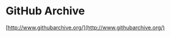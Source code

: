 <!--
id: 19243872463
link: http://tumblr.atmos.org/post/19243872463/github-archive
slug: github-archive
date: Tue Mar 13 2012 11:41:12 GMT-0700 (PDT)
publish: 2012-03-013
tags: 
title: GitHub Archive
-->


GitHub Archive
==============

[http://www.githubarchive.org/](http://www.githubarchive.org/)

